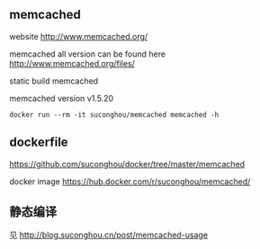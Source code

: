 ## memcached

website http://www.memcached.org/

memcached all version can be found here http://www.memcached.org/files/

static build memcached

memcached version v1.5.20

```
docker run --rm -it suconghou/memcached memcached -h
```

## dockerfile

https://github.com/suconghou/docker/tree/master/memcached


docker image  https://hub.docker.com/r/suconghou/memcached/


## 静态编译

见 http://blog.suconghou.cn/post/memcached-usage



